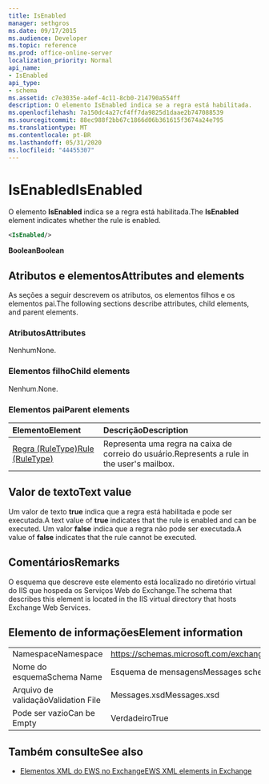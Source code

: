 ```yaml
---
title: IsEnabled
manager: sethgros
ms.date: 09/17/2015
ms.audience: Developer
ms.topic: reference
ms.prod: office-online-server
localization_priority: Normal
api_name:
- IsEnabled
api_type:
- schema
ms.assetid: c7e3035e-a4ef-4c11-8cb0-214790a554ff
description: O elemento IsEnabled indica se a regra está habilitada.
ms.openlocfilehash: 7a150dc4a27cf4ff7da9825d1daae2b747088539
ms.sourcegitcommit: 88ec988f2bb67c1866d06b361615f3674a24e795
ms.translationtype: MT
ms.contentlocale: pt-BR
ms.lasthandoff: 05/31/2020
ms.locfileid: "44455307"
---
```

# <a name="isenabled"></a><span data-ttu-id="0408e-103">IsEnabled</span><span class="sxs-lookup"><span data-stu-id="0408e-103">IsEnabled</span></span>

<span data-ttu-id="0408e-104">O elemento **IsEnabled** indica se a regra está habilitada.</span><span class="sxs-lookup"><span data-stu-id="0408e-104">The **IsEnabled** element indicates whether the rule is enabled.</span></span> 
  
```XML
<IsEnabled/>
```

 <span data-ttu-id="0408e-105">**Boolean**</span><span class="sxs-lookup"><span data-stu-id="0408e-105">**Boolean**</span></span>
## <a name="attributes-and-elements"></a><span data-ttu-id="0408e-106">Atributos e elementos</span><span class="sxs-lookup"><span data-stu-id="0408e-106">Attributes and elements</span></span>

<span data-ttu-id="0408e-107">As seções a seguir descrevem os atributos, os elementos filhos e os elementos pai.</span><span class="sxs-lookup"><span data-stu-id="0408e-107">The following sections describe attributes, child elements, and parent elements.</span></span>
  
### <a name="attributes"></a><span data-ttu-id="0408e-108">Atributos</span><span class="sxs-lookup"><span data-stu-id="0408e-108">Attributes</span></span>

<span data-ttu-id="0408e-109">Nenhum</span><span class="sxs-lookup"><span data-stu-id="0408e-109">None.</span></span>
  
### <a name="child-elements"></a><span data-ttu-id="0408e-110">Elementos filho</span><span class="sxs-lookup"><span data-stu-id="0408e-110">Child elements</span></span>

<span data-ttu-id="0408e-111">Nenhum.</span><span class="sxs-lookup"><span data-stu-id="0408e-111">None.</span></span>
  
### <a name="parent-elements"></a><span data-ttu-id="0408e-112">Elementos pai</span><span class="sxs-lookup"><span data-stu-id="0408e-112">Parent elements</span></span>

|<span data-ttu-id="0408e-113">**Elemento**</span><span class="sxs-lookup"><span data-stu-id="0408e-113">**Element**</span></span>|<span data-ttu-id="0408e-114">**Descrição**</span><span class="sxs-lookup"><span data-stu-id="0408e-114">**Description**</span></span>|
|:-----|:-----|
|[<span data-ttu-id="0408e-115">Regra (RuleType)</span><span class="sxs-lookup"><span data-stu-id="0408e-115">Rule (RuleType)</span></span>](rule-ruletype.md) <br/> |<span data-ttu-id="0408e-116">Representa uma regra na caixa de correio do usuário.</span><span class="sxs-lookup"><span data-stu-id="0408e-116">Represents a rule in the user's mailbox.</span></span>  <br/> |
   
## <a name="text-value"></a><span data-ttu-id="0408e-117">Valor de texto</span><span class="sxs-lookup"><span data-stu-id="0408e-117">Text value</span></span>

<span data-ttu-id="0408e-118">Um valor de texto **true** indica que a regra está habilitada e pode ser executada.</span><span class="sxs-lookup"><span data-stu-id="0408e-118">A text value of **true** indicates that the rule is enabled and can be executed.</span></span> <span data-ttu-id="0408e-119">Um valor **false** indica que a regra não pode ser executada.</span><span class="sxs-lookup"><span data-stu-id="0408e-119">A value of **false** indicates that the rule cannot be executed.</span></span> 
  
## <a name="remarks"></a><span data-ttu-id="0408e-120">Comentários</span><span class="sxs-lookup"><span data-stu-id="0408e-120">Remarks</span></span>

<span data-ttu-id="0408e-121">O esquema que descreve este elemento está localizado no diretório virtual do IIS que hospeda os Serviços Web do Exchange.</span><span class="sxs-lookup"><span data-stu-id="0408e-121">The schema that describes this element is located in the IIS virtual directory that hosts Exchange Web Services.</span></span>
  
## <a name="element-information"></a><span data-ttu-id="0408e-122">Elemento de informações</span><span class="sxs-lookup"><span data-stu-id="0408e-122">Element information</span></span>

|||
|:-----|:-----|
|<span data-ttu-id="0408e-123">Namespace</span><span class="sxs-lookup"><span data-stu-id="0408e-123">Namespace</span></span>  <br/> |https://schemas.microsoft.com/exchange/services/2006/messages  <br/> |
|<span data-ttu-id="0408e-124">Nome do esquema</span><span class="sxs-lookup"><span data-stu-id="0408e-124">Schema Name</span></span>  <br/> |<span data-ttu-id="0408e-125">Esquema de mensagens</span><span class="sxs-lookup"><span data-stu-id="0408e-125">Messages schema</span></span>  <br/> |
|<span data-ttu-id="0408e-126">Arquivo de validação</span><span class="sxs-lookup"><span data-stu-id="0408e-126">Validation File</span></span>  <br/> |<span data-ttu-id="0408e-127">Messages.xsd</span><span class="sxs-lookup"><span data-stu-id="0408e-127">Messages.xsd</span></span>  <br/> |
|<span data-ttu-id="0408e-128">Pode ser vazio</span><span class="sxs-lookup"><span data-stu-id="0408e-128">Can be Empty</span></span>  <br/> |<span data-ttu-id="0408e-129">Verdadeiro</span><span class="sxs-lookup"><span data-stu-id="0408e-129">True</span></span>  <br/> |
   
## <a name="see-also"></a><span data-ttu-id="0408e-130">Também consulte</span><span class="sxs-lookup"><span data-stu-id="0408e-130">See also</span></span>



- [<span data-ttu-id="0408e-131">Elementos XML do EWS no Exchange</span><span class="sxs-lookup"><span data-stu-id="0408e-131">EWS XML elements in Exchange</span></span>](ews-xml-elements-in-exchange.md)

